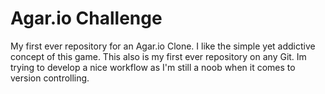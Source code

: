 # Agar.io Challenge

My first ever repository for an Agar.io Clone. I like the simple yet addictive concept of this game. This also is my first ever repository on any Git. Im trying to develop a nice workflow as I'm still a noob when it comes to version controlling.
